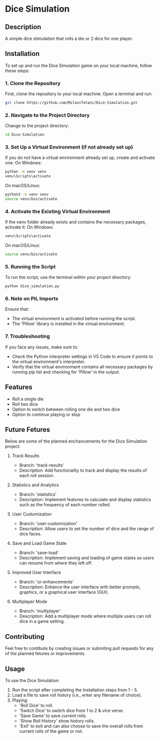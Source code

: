 # Dice Simulation

## Description
A simple dice stimulation that rolls a die or 2 dice for one player.

## Installation
To set up and run the Dice Simulation game on your local machine, follow these steps:

### 1. Clone the Repository
First, clone the repository to your local machine. Open a terminal and run:
```bash
git clone https://github.com/MilaniTetani/Dice-Simulation.git
```
### 2. Navigate to the Project Directory
Change to the project directory:
```bash
cd Dice-Simulation
```
### 3. Set Up a Virtual Environment (if not already set up)
If you do not have a virtual environment already set up, create and activate one:
On Windows:
```bash
python -m venv venv
venv\Scripts\activate
```
On macOS/Linux:
```bash
python3 -m venv venv
source venv/bin/activate
```
### 4. Activate the Existing Virtual Environment
If the venv folder already exists and contains the necessary packages, activate it:
On Windows:
```bash
venv\Scripts\activate
```
On macOS/Linux:
```bash
source venv/bin/activate
```
### 5. Running the Script
To run the script, use the terminal within your project directory:
```bash
python dice_simulation.py
```
### 6. Note on PIL Imports
Ensure that:
- The virtual environment is activated before running the script.
- The 'Pillow' library is installed in the virtual environment.
### 7. Troubleshooting
If you face any issues, make sure to:
- Check the Python interpreter settings in VS Code to ensure it points to the virtual environment's interpreter.
- Verify that the virtual environment contains all necessary packages by running pip list and checking for 'Pillow' in the output.

## Features
- Roll a single die
- Roll two dice
- Option to switch between rolling one die and two dice
- Option to continue playing or stop

## Future Fetures
Below are some of the planned enchancements for the Dice Simulation project:

1. Track Results
    - Branch: 'track-results'
    - Description: Add functionality to track and display the results of each roll session.
      
2. Statistics and Analytics
    - Branch: 'statistics'
    - Description: Implement features to calculate and display statistics such as the frequency of each number rolled.
      
3. User Customization
    - Branch: 'user-customization'
    - Description: Allow users to set the number of dice and the range of dice faces.
      
4. Save and Load Game State
    - Branch: 'save-load'
    - Description: Implement saving and loading of game states so users can resume from where they left off.
      
5. Improved User Interface
    - Branch: 'ui-enhancements'
    - Description: Enhance the user interface with better prompts, graphics, or a graphical user interface (GUI).
      
6. Multiplayer Mode
    - Branch: 'multiplayer'
    - Description: Add a multiplayer mode where multiple users can roll dice in a game setting.

## Contributing
Feel free to contibute by creating issues or submiting pull requests for any of the planned fetures or improvements.

## Usage
To use the Dice Simulation:
1. Run the script after completing the Installation steps from 1 - 5.
2. Load a file to save roll history (i.e., enter any filename of choice).
3. Playing:
   - 'Roll Dice' to roll.
   - 'Switch Dice' to switch dice from 1 to 2 & vice verse.
   - 'Save Game' to save current rolls.
   - 'Show Roll History' show history rolls.
   - 'Exit' to exit and can also choose to save the overall rolls from current rolls of the game or not. 

